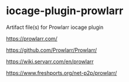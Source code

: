# iocage-plugin-prowlarr
Artifact file(s) for Prowlarr iocage plugin

https://prowlarr.com/

https://github.com/Prowlarr/Prowlarr/

https://wiki.servarr.com/en/prowlarr

https://www.freshports.org/net-p2p/prowlarr/
